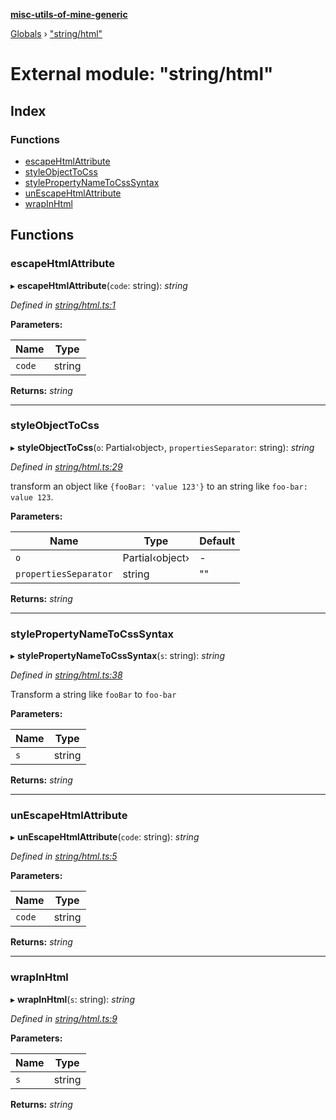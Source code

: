 **[misc-utils-of-mine-generic](../README.md)**

[Globals](../globals.md) › ["string/html"](_string_html_.md)

# External module: "string/html"

## Index

### Functions

* [escapeHtmlAttribute](_string_html_.md#escapehtmlattribute)
* [styleObjectToCss](_string_html_.md#styleobjecttocss)
* [stylePropertyNameToCssSyntax](_string_html_.md#stylepropertynametocsssyntax)
* [unEscapeHtmlAttribute](_string_html_.md#unescapehtmlattribute)
* [wrapInHtml](_string_html_.md#wrapinhtml)

## Functions

###  escapeHtmlAttribute

▸ **escapeHtmlAttribute**(`code`: string): *string*

*Defined in [string/html.ts:1](https://github.com/cancerberoSgx/misc-utils-of-mine/blob/90dd7ac/misc-utils-of-mine-generic/src/string/html.ts#L1)*

**Parameters:**

Name | Type |
------ | ------ |
`code` | string |

**Returns:** *string*

___

###  styleObjectToCss

▸ **styleObjectToCss**(`o`: Partial‹object›, `propertiesSeparator`: string): *string*

*Defined in [string/html.ts:29](https://github.com/cancerberoSgx/misc-utils-of-mine/blob/90dd7ac/misc-utils-of-mine-generic/src/string/html.ts#L29)*

transform an object like `{fooBar: 'value 123'}` to an string like `foo-bar: value 123`.

**Parameters:**

Name | Type | Default |
------ | ------ | ------ |
`o` | Partial‹object› | - |
`propertiesSeparator` | string | "" |

**Returns:** *string*

___

###  stylePropertyNameToCssSyntax

▸ **stylePropertyNameToCssSyntax**(`s`: string): *string*

*Defined in [string/html.ts:38](https://github.com/cancerberoSgx/misc-utils-of-mine/blob/90dd7ac/misc-utils-of-mine-generic/src/string/html.ts#L38)*

Transform a string like `fooBar` to `foo-bar`

**Parameters:**

Name | Type |
------ | ------ |
`s` | string |

**Returns:** *string*

___

###  unEscapeHtmlAttribute

▸ **unEscapeHtmlAttribute**(`code`: string): *string*

*Defined in [string/html.ts:5](https://github.com/cancerberoSgx/misc-utils-of-mine/blob/90dd7ac/misc-utils-of-mine-generic/src/string/html.ts#L5)*

**Parameters:**

Name | Type |
------ | ------ |
`code` | string |

**Returns:** *string*

___

###  wrapInHtml

▸ **wrapInHtml**(`s`: string): *string*

*Defined in [string/html.ts:9](https://github.com/cancerberoSgx/misc-utils-of-mine/blob/90dd7ac/misc-utils-of-mine-generic/src/string/html.ts#L9)*

**Parameters:**

Name | Type |
------ | ------ |
`s` | string |

**Returns:** *string*